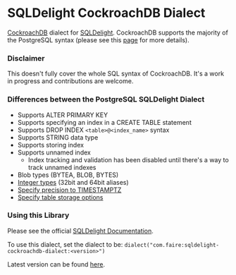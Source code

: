 # SQLDelight CockroachDB Dialect
[CockroachDB](https://www.cockroachlabs.com/) dialect for [SQLDelight](https://github.com/cashapp/sqldelight).
CockroachDB supports the majority of the PostgreSQL syntax (please see this [page](https://www.cockroachlabs.com/docs/stable/postgresql-compatibility.html) for more details).

### Disclaimer
This doesn't fully cover the whole SQL syntax of CockroachDB. It's a work in progress and contributions are welcome.

### Differences between the PostgreSQL SQLDelight Dialect
* Supports ALTER PRIMARY KEY
* Supports specifying an index in a CREATE TABLE statement
* Supports DROP INDEX `<table>@<index_name>` syntax
* Supports STRING data type
* Supports storing index
* Supports unnamed index
  * Index tracking and validation has been disabled until there's a way to track unnamed indexes
* Blob types (BYTEA, BLOB, BYTES)
* [Integer types](https://www.cockroachlabs.com/docs/stable/int.html) (32bit and 64bit aliases)
* [Specify precision to TIMESTAMPTZ](https://www.cockroachlabs.com/docs/stable/timestamp.html#precision)
* [Specify table storage options](https://www.cockroachlabs.com/docs/stable/with-storage-parameter)

### Using this Library

Please see the official [SQLDelight Documentation](https://cashapp.github.io/sqldelight/jvm_postgresql/#getting-started-with-postgresql).

To use this dialect, set the dialect to be:
`dialect("com.faire:sqldelight-cockroachdb-dialect:<version>")`

Latest version can be found [here](https://central.sonatype.com/artifact/com.faire/sqldelight-cockroachdb-dialect).
